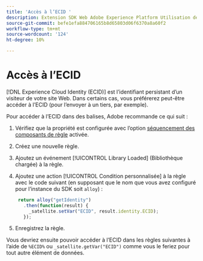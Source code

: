 ```yaml
---
title: 'Accès à l’ECID '
description: Extension SDK Web Adobe Experience Platform Utilisation de l’ECID dans les balises
source-git-commit: befe1efa884706165b8d65803d06f6370a8a60f2
workflow-type: tm+mt
source-wordcount: '124'
ht-degree: 10%

---
```



# Accès à l’ECID

[!DNL Experience Cloud Identity (ECID)] est l’identifiant persistant d’un visiteur de votre site Web. Dans certains cas, vous préférerez peut-être accéder à l’ECID (pour l’envoyer à un tiers, par exemple).

Pour accéder à l’ECID dans des balises, Adobe recommande ce qui suit :

1. Vérifiez que la propriété est configurée avec l’option [séquencement des composants de règle](../../tags/ui/managing-resources/rules.md#sequencing) activée.
1. Créez une nouvelle règle.
1. Ajoutez un événement [!UICONTROL Library Loaded] (Bibliothèque chargée) à la règle.
1. Ajoutez une action [!UICONTROL Condition personnalisée] à la règle avec le code suivant (en supposant que le nom que vous avez configuré pour l’instance du SDK soit `alloy`) :

   ```javascript
    return alloy("getIdentity")
      .then(function(result) {
        _satellite.setVar("ECID", result.identity.ECID);
      });
   ```

1. Enregistrez la règle.

Vous devriez ensuite pouvoir accéder à l’ECID dans les règles suivantes à l’aide de `%ECID%` ou `_satellite.getVar("ECID")` comme vous le feriez pour tout autre élément de données.
